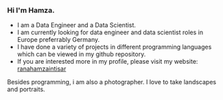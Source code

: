### Hi I'm Hamza.

- I am a Data Engineer and a Data Scientist.
- I am currently looking for data engineer and data scientist roles in Europe preferrably Germany.
- I have done a variety of projects in different programming languages which can be viewed in my github repository. 
- If you are interested more in my profile, please visit my website: [ranahamzaintisar](https://ranahamzaintisar1995.github.io)

Besides programming, i am also a photographer. I love to take landscapes and portraits.
